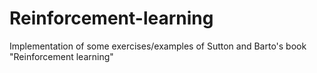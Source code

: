 # Reinforcement-learning
Implementation of some exercises/examples of Sutton and Barto's book "Reinforcement learning"
